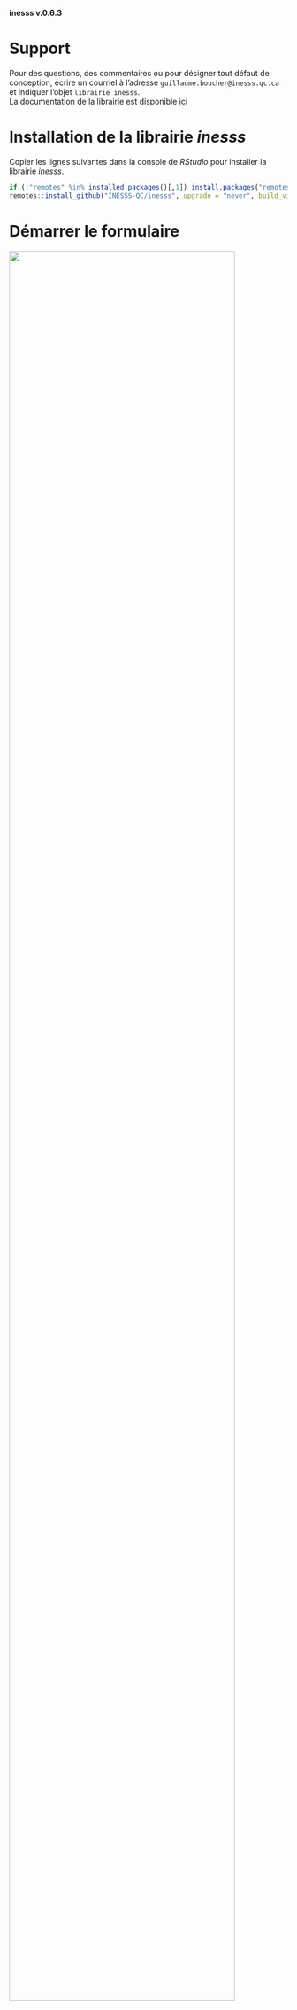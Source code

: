 **inesss v.0.6.3**

Support
=======

Pour des questions, des commentaires ou pour désigner tout défaut de
conception, écrire un courriel à l’adresse
`guillaume.boucher@inesss.qc.ca` et indiquer l’objet
`librairie inesss`.  
La documentation de la librairie est disponible
[ici](https://github.com/INESSS-QC/inesss1/tree/master/Documentation)

Installation de la librairie *inesss*
=====================================

Copier les lignes suivantes dans la console de *RStudio* pour installer
la librairie *inesss*.

``` r
if (!"remotes" %in% installed.packages()[,1]) install.packages("remotes")
remotes::install_github("INESSS-QC/inesss", upgrade = "never", build_vignettes = T)
```

Démarrer le formulaire
======================

<img src="Documentation/source/images/formulaire-addin.png" style="width:90.0%" />

<p style="page-break-before: always">
<p style="margin-bottom:3cm">

Notes de création
=================

R
-

R version 4.0.3 (2020-10-10)

Librairies
----------

`askpass` v.1.1<br> `data.table` v.1.13.6<br> `DBI` v.1.1.0<br> `fs`
v.1.5.0<br> `knitr` v.1.31<br> `lubridate` v.1.7.9.2<br> `miniUI`
v.0.1.1.1<br> `parallel` v.4.0.3<br> `odbc` v.1.3.0<br> `readxl`
v.1.3.1<br> `rmarkdown` v.2.6<br> `rstudioapi` v.0.13<br> `shiny`
v.1.5.0<br> `shinydashboard` v.0.7.1<br> `shinyFiles` v.0.9.0<br>
`stringr` v.1.4.0<br> `testthat` v.3.0.1<br> `writexl` v.1.3.1

<p style="page-break-before: always">
<p style="margin-bottom:3cm">

Autres installations/désinstallations
=====================================

Macros VBA EXCEL
----------------

Après avoir installé la librairie *inesss*, exécuter le code suivant :

``` r
inesss::inesss_excel_macros()
```

Installation de R
-----------------

-   Télécharger la version R 4.0.3 en cliquant
    [ici](https://cloud.r-project.org/bin/windows/base/old/4.0.3/R-4.0.3-win.exe).
-   Ouvrir le fichier téléchargé.
-   Choisir la langue utilisée par l’assistant d’installation, puis
    cliquer sur *OK*.
-   **Information** : Une note apparaît indiquant que vous devez avoir
    les privilèges d’administrateurs. Ignorer cet avertissement et
    cliquer sur *Suivant*.
-   **Information** : Une note sur la licence et les droits
    d’utilisation de R apparaît. Cliquer sur *Suivant*.
-   **Dossier de destination** : Choisir un répertoire où vous avez les
    droits d’écriture. Le répertoire par défaut
    `C:\Users\msXXX\Documents\R\R-4.0.3` est un bon choix. Cliquer sur
    *Suivant*.
-   **Composants à installer** : Installer tous les composants. Cliquer
    sur *Suivant*.
-   **Options de démarrage** : Choisir *Non (accepter les valeurs par
    défaut)*.
-   **Sélection du dossier du menu Démarrer** Cliquer sur *Suivant*.
-   **Tâches supplémentaires** : Cliquer sur *Suivant*.
-   **Fin de l’installation** : Cliquer sur Terminer.
-   Ouvrir RStudio (disponible sur les postes de la RAMQ).
-   Cliquer sur *Tools*, puis sur *Global Options…*.  
    <img src="Documentation/source/images/inst-R-options.png" style="width:50.0%" />
-   À la section *R version:*, cliquer sur *Change…*, *Choose a specific
    version of R:*, puis sélectionner la version *\[64-bit\] R-4.0.3*.
    Cliquer sur *OK*.  
    <img src="Documentation/source/images/inst-R-version.png" style="width:37.0%" />
-   Toujours dans les options *General* :  
    <img src="Documentation/source/images/inst-R-global-options.PNG" style="width:40.0%" />
    -   *Save workspace to .RData on exit:*, choisir *Never*.
    -   Décocher *Always save history (even when not saving .RData)*.
-   Dans la section *Code*, puis *Saving*, sélectionner *UTF-8* pour le
    *Default text encoding:*.  
    <img src="Documentation/source/images/inst-R-encoding.PNG" style="width:50.0%" />
-   Redémarrer RStudio pour conserver ces paramètres.
-   Si les paramètres n’ont pas été sauvegardés, supprimer le dossier
    *RStudio-Desktop* au répertoire `C:\Users\msXXX\AppData\Local` où
    *msXXX* est votre numéro d’identifiant. Répéter les étapes à partir
    de *Cliquer sur Tools*.

Désinstallation de R
--------------------

Suivre les étapes suivantes pour supprimer une ancienne version de R
installée à partir de la [section 1 *Installation de R*](#inst).

-   Ouvrir le dossier contenant la version de R.  
    Généralement situé au répertoire
    `C:\Users\msXXX\Documents\R\R-4.0.3` où *msXXX* est le numéro
    d’identifiant et *R-4.0.3* doit être remplacé par le numéro de
    version à désinstaller.
-   Cliquer sur le fichier *unins000.exe*.
-   Cliquer sur *Oui* pour désinstaller complètement R ainsi que tous
    ses composants.
-   La désinstallation s’effectue, puis cliquer sur *OK* pour faire
    disparaître le message indiquant que R a été correctement
    désinstallé.
-   *Facultatif* : Le dossier *R-4.0.3*, ou autre numéro de version, est
    toujours existant et contient toutes les librairies qui avaient été
    installées. Pour sauver de l’espace disque, il est conseillé de
    supprimer ce dossier (clic droit de la souris, puis supprimer).

Rtools40
--------

-   Télécharger *Rtools40* en cliquant
    [ici](https://cran.r-project.org/bin/windows/Rtools/rtools40-x86_64.exe).
-   Ouvrir le fichier téléchargé.
-   Conserver les paramètres par défaut en cliquant sur *Next* à chaque
    étape, puis sur *Install*.
-   Cliquer sur *Finish* une fois l’installation terminée.
